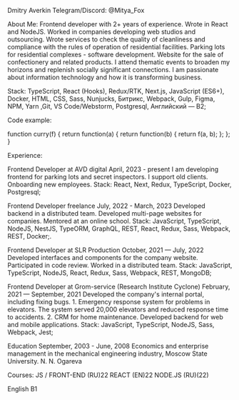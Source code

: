 Dmitry Averkin
Telegram/Discord: @Mitya_Fox

About Me:
Frontend developer with 2+ years of experience. Wrote in React and NodeJS. Worked in companies developing web studios and outsourcing. Wrote services to check the quality of cleanliness and compliance with the rules of operation of residential facilities. Parking lots for residential complexes - software development. Website for the sale of confectionery and related products. I attend thematic events to broaden my horizons and replenish socially significant connections. I am passionate about information technology and how it is transforming business.

Stack: TypeScript, React (Hooks), Redux/RTK, Next.js, JavaScript (ES6+), Docker, HTML, CSS, Sass, Nunjucks, Битрикс, Webpack, Gulp, Figma, NPM, Yarn ,Git, VS Code/Webstorm, Postgresql, Английский — B2;

Code example:

function curry(f) { 
  return function(a) {
    return function(b) {
      return f(a, b);
    };
  };
}

Experience:

Frontend Developer at AVD digital
April, 2023 - present
I am developing frontend for parking lots and secret inspectors. I support old clients. Onboarding new employees.
Stack: React, Next, Redux, TypeScript, Docker, Postgresql;

Frontend Developer freelance
July, 2022 - March, 2023
Developed backend in a distributed team. Developed multi-page websites for companies. Mentored at an online school.
Stack: JavaScript, TypeScript, NodeJS, NestJS, TypeORM, GraphQL, REST, React, Redux, Sass, Webpack, REST, Docker;.

Frontend Developer at SLR Production
October, 2021 — July, 2022
Developed interfaces and components for the company website. Participated in code review. Worked in a distributed team.
Stack: JavaScript, TypeScript, NodeJS, React, Redux, Sass, Webpack, REST, MongoDB;

Frontend Developer at Grom-service (Research Institute Cyclone)
February, 2021 — September, 2021
Developed the company's internal portal, including fixing bugs. 1. Emergency response system for problems in elevators. The system served 20,000 elevators and reduced response time to accidents. 2. CRM for home maintenance. Developed backend for web and mobile applications.
Stack: JavaScript, TypeScript, NodeJS, Sass, Webpack, Jest;

Education
September, 2003 - June, 2008
Economics and enterprise management in the mechanical engineering industry, Moscow State University. N. N. Ogareva

Courses:
JS / FRONT-END (RU)22
REACT (EN)22
NODE.JS (RU)(22)

English B1